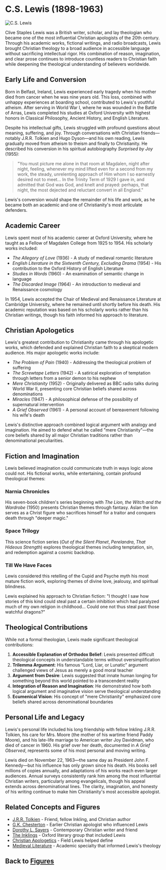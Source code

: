 # C.S. Lewis (1898-1963)

![C.S. Lewis](../images/figures/cs_lewis.jpg)

Clive Staples Lewis was a British writer, scholar, and lay theologian who became one of the most influential Christian apologists of the 20th century. Through his academic works, fictional writings, and radio broadcasts, Lewis brought Christian theology to a broad audience in accessible language without sacrificing intellectual rigor. His combination of reason, imagination, and clear prose continues to introduce countless readers to Christian faith while deepening the theological understanding of believers worldwide.

## Early Life and Conversion

Born in Belfast, Ireland, Lewis experienced early tragedy when his mother died from cancer when he was nine years old. This loss, combined with unhappy experiences at boarding school, contributed to Lewis's youthful atheism. After serving in World War I, where he was wounded in the Battle of Arras, Lewis completed his studies at Oxford University with highest honors in Classical Philosophy, Ancient History, and English Literature.

Despite his intellectual gifts, Lewis struggled with profound questions about meaning, suffering, and joy. Through conversations with Christian friends—notably J.R.R. Tolkien and Hugo Dyson—and his own reading, Lewis gradually moved from atheism to theism and finally to Christianity. He described his conversion in his spiritual autobiography *Surprised by Joy* (1955):

>"You must picture me alone in that room at Magdalen, night after night, feeling, whenever my mind lifted even for a second from my work, the steady, unrelenting approach of Him whom I so earnestly desired not to meet... In the Trinity Term of 1929 I gave in, and admitted that God was God, and knelt and prayed: perhaps, that night, the most dejected and reluctant convert in all England."

Lewis's conversion would shape the remainder of his life and work, as he became both an academic and one of Christianity's most articulate defenders.

## Academic Career

Lewis spent most of his academic career at Oxford University, where he taught as a Fellow of Magdalen College from 1925 to 1954. His scholarly works included:

- *The Allegory of Love* (1936) - A study of medieval romantic literature
- *English Literature in the Sixteenth Century, Excluding Drama* (1954) - His contribution to the Oxford History of English Literature
- *Studies in Words* (1960) - An examination of semantic change in language
- *The Discarded Image* (1964) - An introduction to medieval and Renaissance cosmology

In 1954, Lewis accepted the Chair of Medieval and Renaissance Literature at Cambridge University, where he remained until shortly before his death. His academic reputation was based on his scholarly works rather than his Christian writings, though his faith informed his approach to literature.

## Christian Apologetics

Lewis's greatest contribution to Christianity came through his apologetic works, which defended and explained Christian faith to a skeptical modern audience. His major apologetic works include:

- *The Problem of Pain* (1940) - Addressing the theological problem of suffering
- *The Screwtape Letters* (1942) - A satirical exploration of temptation through letters from a senior demon to his nephew
- *Mere Christianity* (1952) - Originally delivered as BBC radio talks during World War II, presenting core Christian beliefs shared across denominations
- *Miracles* (1947) - A philosophical defense of the possibility of supernatural intervention
- *A Grief Observed* (1961) - A personal account of bereavement following his wife's death

Lewis's distinctive approach combined logical argument with analogy and imagination. He aimed to defend what he called "mere Christianity"—the core beliefs shared by all major Christian traditions rather than denominational peculiarities.

## Fiction and Imagination

Lewis believed imagination could communicate truth in ways logic alone could not. His fictional works, while entertaining, contain profound theological themes:

### Narnia Chronicles
His seven-book children's series beginning with *The Lion, the Witch and the Wardrobe* (1950) presents Christian themes through fantasy. Aslan the lion serves as a Christ figure who sacrifices himself for a traitor and conquers death through "deeper magic."

### Space Trilogy
This science fiction series (*Out of the Silent Planet*, *Perelandra*, *That Hideous Strength*) explores theological themes including temptation, sin, and redemption against a cosmic backdrop.

### Till We Have Faces
Lewis considered this retelling of the Cupid and Psyche myth his most mature fiction work, exploring themes of divine love, jealousy, and spiritual blindness.

Lewis explained his approach to Christian fiction: "I thought I saw how stories of this kind could steal past a certain inhibition which had paralyzed much of my own religion in childhood... Could one not thus steal past those watchful dragons?"

## Theological Contributions

While not a formal theologian, Lewis made significant theological contributions:

1. **Accessible Explanation of Orthodox Belief**: Lewis presented difficult theological concepts in understandable terms without oversimplification
2. **Trilemma Argument**: His famous "Lord, Liar, or Lunatic" argument challenged views of Jesus as merely a good moral teacher
3. **Argument from Desire**: Lewis suggested that innate human longing for something beyond this world pointed to a transcendent reality
4. **Integration of Reason and Imagination**: He demonstrated how both logical argument and imaginative vision serve theological understanding
5. **Ecumenical Vision**: His concept of "mere Christianity" emphasized core beliefs shared across denominational boundaries

## Personal Life and Legacy

Lewis's personal life included his long friendship with fellow Inkling J.R.R. Tolkien, his care for Mrs. Moore (the mother of his wartime friend Paddy Moore), and his late-life marriage to American writer Joy Davidman, who died of cancer in 1960. His grief over her death, documented in *A Grief Observed*, represents some of his most personal and moving writing.

Lewis died on November 22, 1963—the same day as President John F. Kennedy—but his influence has only grown since his death. His books sell millions of copies annually, and adaptations of his works reach even larger audiences. Annual surveys consistently rank him among the most influential Christian writers, particularly among evangelicals, though his appeal extends across denominational lines. The clarity, imagination, and honesty of his writing continue to make him Christianity's most accessible apologist.

## Related Concepts and Figures

- [J.R.R. Tolkien](jrr_tolkien.md) - Friend, fellow Inkling, and Christian author
- [G.K. Chesterton](gk_chesterton.md) - Earlier Christian apologist who influenced Lewis
- [Dorothy L. Sayers](dorothy_sayers.md) - Contemporary Christian writer and friend
- [The Inklings](../practices/religious_literature.md) - Oxford literary group that included Lewis
- [Christian Apologetics](../practices/apologetics.md) - Field Lewis helped define
- [Medieval Literature](../texts/literary_influences.md) - Academic specialty that informed Lewis's theology

## Back to [Figures](./README.md)
